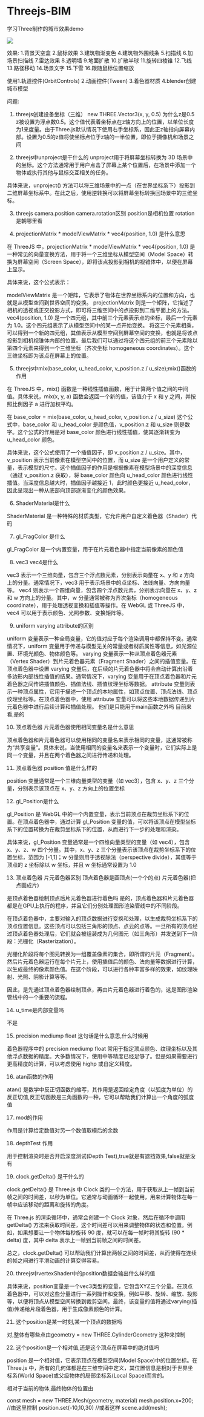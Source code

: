 # Threejs-BIM
学习Three制作的城市效果demo

![](https://i.imgtg.com/2023/05/03/CaLtq.png)

 效果:
 1.背景天空盒
 2.鼠标效果
 3.建筑物渐变色
 4.建筑物外围线条
 5.扫描线
 6.加场景扫描线
 7.雷达效果
 8.透明墙
 9.地面扩散
 10.扩散半球
 11.旋转四棱锥
 12.飞线
 13.路径移动
 14.场景文字
 15.下雪
 16.跟随鼠标位置缩放



使用1.轨道控件(OrbitControls) 2.动画控件(Tween) 3.着色器材质 4.blender创建城市模型

问题:
1. threejs创建设备坐标（三维） new THREE.Vector3(x, y, 0.5) 为什么z是0.5
z被设置为浮点数0.5。这个值代表着坐标点在z轴方向上的位置，以单位长度为1来度量。由于Three.js默认情况下使用右手坐标系，因此正z轴指向屏幕内部。设置为0.5的z值将使坐标点位于z轴的一半位置，即位于摄像机和场景之间

2. threejs中unproject是干什么的
unproject用于将屏幕坐标转换为 3D 场景中的坐标。这个方法通常用于用户点击了屏幕上某个位置后，在场景中添加一个物体或执行其他与鼠标交互相关的任务。

具体来说，unproject() 方法可以将三维场景中的一点（在世界坐标系下）投影到二维屏幕坐标系中。在此之后，使用逆转换可以将屏幕坐标转换回场景中的三维坐标。

3. threejs camera.position camera.rotation区别
position是相机位置 rotation是朝哪里看

4. projectionMatrix * modelViewMatrix * vec4(position, 1.0) 是什么意思

在 ThreeJS 中，projectionMatrix * modelViewMatrix * vec4(position, 1.0) 是一种常见的向量变换方法，用于将一个三维坐标从模型空间（Model Space）转换为屏幕空间（Screen Space），即将该点投影到相机的视锥体中，以便在屏幕上显示。

具体来说，这个公式表示：

modelViewMatrix 是一个矩阵，它表示了物体在世界坐标系内的位置和方向，也就是从模型空间到世界空间的变换。
projectionMatrix 则是一个矩阵，它描述了相机的透视或正交投影方式，即可将三维空间中的点投影到二维平面上的方法。
vec4(position, 1.0) 是一个四元组，其中前三个元素表示点的坐标，最后一个元素为 1.0。这个四元组表示了从模型空间中的某一点开始变换。
将这三个元素相乘，可以得到一个新的四元组，其值表示从模型空间到屏幕空间的变换，也就是将该点投影到相机视锥体内部的位置。最后我们可以通过将这个四元组的前三个元素除以第四个元素来得到一个三维坐标（齐次坐标 homogeneous coordinates）。这个三维坐标即为该点在屏幕上的位置。


5. threejs中mix(base_color, u_head_color, v_position.z / u_size);mix()函数的作用

在 ThreeJS 中，mix() 函数是一种线性插值函数，用于计算两个值之间的中间值。具体来说，mix(x, y, a) 函数会返回一个新的值，该值介于 x 和 y 之间，并按照比例因子 a 进行加权平均。

在 base_color = mix(base_color, u_head_color, v_position.z / u_size) 这个公式中，base_color 和 u_head_color 是颜色值，v_position.z 和 u_size 则是数字。这个公式的作用是对 base_color 颜色进行线性插值，使其逐渐转变为 u_head_color 颜色。

具体来说，这个公式使用了一个插值因子，即 v_position.z / u_size。其中，v_position 表示当前像素在模型空间中的位置，而 u_size 是一个用户定义的常量，表示模型的尺寸。这个插值因子的作用是根据像素在模型场景中的深度信息（通过 v_position.z 获取），将 base_color 颜色向 u_head_color 颜色进行线性插值。当深度信息越大时，插值因子越接近 1，此时颜色更接近 u_head_color，因此呈现出一种从底部向顶部逐渐变化的颜色效果。

6. ShaderMaterial是什么

ShaderMaterial 是一种特殊的材质类型，它允许用户自定义着色器（Shader）代码

7. gl_FragColor 是什么

gl_FragColor 是一个内置变量，用于在片元着色器中指定当前像素的颜色值

8. vec3 vec4是什么

vec3 表示一个三维向量，包含三个浮点数元素，分别表示向量在 x、y 和 z 方向上的分量。通常情况下，vec3 用于表示场景中的点坐标、法线向量、方向向量等。
vec4 则表示一个四维向量，包含四个浮点数元素，分别表示向量在 x、y、z 和 w 方向上的分量。其中，w 分量通常被称为齐次坐标（homogeneous coordinate），用于处理透视变换和插值等操作。在 WebGL 或 ThreeJS 中，vec4 可以用于表示颜色、光照参数、变换矩阵等。


9. uniform varying attribute的区别

uniform 变量表示一种全局变量，它的值对应于每个渲染调用中都保持不变。通常情况下，uniform 变量用于传递与模型无关的常量或者材质属性等信息，如光源位置、环境光颜色、物体颜色等。
varying 变量表示一种从顶点着色器元素（Vertex Shader）到片元着色器元素（Fragment Shader）之间的插值变量。在顶点着色器中设置 varying 变量后，在后续的片元着色器中将会自动计算出沿着多边形内部线性插值的结果。通常情况下，varying 变量用于在顶点着色器和片元着色器之间传递插值颜色、插值法线、插值纹理坐标等数据。
attribute 变量则表示一种顶点属性，它用于描述一个顶点的本地属性，如顶点位置、顶点法线、顶点纹理坐标等。在顶点着色器中，使用 attribute 变量可以将这些本地数据传递到片元着色器中进行后续计算和插值处理。
他们是只能用于main函数之外吗
目前来看,是的

10. 顶点着色器 片元着色器使用相同变量名是什么意思

顶点着色器和片元着色器可以使用相同的变量名来表示相同的变量，这通常被称为“共享变量”。具体来说，当使用相同的变量名来表示一个变量时，它们实际上是同一个变量，并且在两个着色器之间进行传递和处理。

11. 顶点着色器 position 值是什么样的

position 变量通常是一个三维向量类型的变量（如 vec3），包含 x、y、z 三个分量，分别表示该顶点在 x、y、z 方向上的位置坐标

12. gl_Position是什么

gl_Position 是 WebGL 中的一个内置变量，表示当前顶点在裁剪坐标系下的位置。在顶点着色器中，通过计算 gl_Position 变量的值，可以将该顶点在模型坐标系下的位置转换为在裁剪坐标系下的位置，从而进行下一步的处理和渲染。

具体来说，gl_Position 变量通常是一个四维向量类型的变量（如 vec4），包含 x、y、z、w 四个分量。其中，x、y、z 三个分量表示该顶点在裁剪坐标系下的位置坐标，范围为 [-1,1]；w 分量则用于透视除法（perspective divide），其值等于顶点的 z 坐标除以 w 坐标，并且 w 坐标通常设置为 1.0

13. 顶点着色器 片元着色器区别
顶点着色器是画顶点(一个个的点)
片元着色器(把点画成片)

是顶点着色器绘制顶点后片元着色器进行着色吗
是的，顶点着色器和片元着色器都是在GPU上执行的程序，并且它们分别处理图形渲染管线中的不同阶段。

在顶点着色器中，主要对输入的顶点数据进行变换和处理，以生成裁剪坐标系下的顶点位置信息。这些顶点可以包括三角形的顶点、点云的点等。一旦所有的顶点经过顶点着色器处理后，它们就会被组装成为几何图元（如三角形）并发送到下一阶段：光栅化（Rasterization）。

光栅化阶段将每个图元转换为一组覆盖像素的集合，即所谓的片元（Fragment）。然后片元着色器运行在每个片元上，使用插值后的颜色、法向量等数据进行计算，以生成最终的像素颜色值。在这个阶段，可以进行各种丰富多样的效果，如纹理映射、光照、阴影计算等等。

因此，是先通过顶点着色器绘制顶点，再由片元着色器进行着色的，这是图形渲染管线中的一个重要的流程。

14. u_time是内部变量吗

不是

15. precision mediump float 这句话是什么意思,什么时候用

着色器程序中的 precision mediump float 常用于指定顶点颜色、纹理坐标以及其他浮点数据的精度。大多数情况下，使用中等精度已经足够了。但是如果需要进行更高精度的计算，可以考虑使用 highp 或自定义精度。

16. atan函数的作用

atan() 是数学中反正切函数的缩写，其作用是返回给定角度（以弧度为单位）的反正切值,反正切函数是三角函数的一种，它可以帮助我们计算出一个角度的弧度值

17. mod的作用

作用是计算给定数值对另一个数值取模后的余数

18. depthTest 作用

用于控制渲染时是否开启深度测试(Depth Test),true就是有遮挡效果,false就是没有

19. clock.getDelta() 是干什么的

clock.getDelta() 是 Three.js 中 Clock 类的一个方法，用于获取从上一帧到当前帧之间的时间差，以秒为单位。它通常与动画循环一起使用，用来计算物体在每一帧中应该移动的距离和旋转的角度。

在 Three.js 的渲染循环中，通常会创建一个 Clock 对象，然后在循环中调用 getDelta() 方法来获取时间差，这个时间差可以用来调整物体的状态和位置。例如，如果想要让一个物体每秒旋转 90 度，就可以在每一帧时将其旋转 (90 * delta) 度，其中 delta 表示上一帧到当前帧之间的时间差。

总之，clock.getDelta() 可以帮助我们计算出两帧之间的时间差，从而使得在连续的帧之间进行平滑动画的计算变得容易。


20. threejs中vertexShader中的position数据会输出什么样的值

具体来说，position变量是一个vec3类型的变量，它包含XYZ三个分量。在顶点着色器中，可以对这些分量进行一系列操作和变换，例如平移、旋转、缩放、投影等，以便将顶点从模型空间转换到裁剪空间。最终，该变量的值将通过varying(插值)传递给片段着色器，用于生成像素颜色的计算。

21. 这个position是某一时刻,某一个顶点的数据吗

对,整体有哪些点由geometry = new THREE.CylinderGeometry 这种来控制

22. 这个position是一个相对值,还是这个顶点在屏幕中的绝对值吗

position 是一个相对值，它表示顶点在模型空间(Model Space)中的位置坐标。在 Three.js 中，所有的几何体都是在三维空间中定义，其位置信息是相对于世界坐标系(World Space)或父级物体的局部坐标系(Local Space)而言的。

相对于当前的物体,最终物体的位置由

const mesh = new THREE.Mesh(geometry, material)
mesh.position.x=200; //由这里控制
position.set(-10,10,30) //或者这样
scene.add(mesh);
